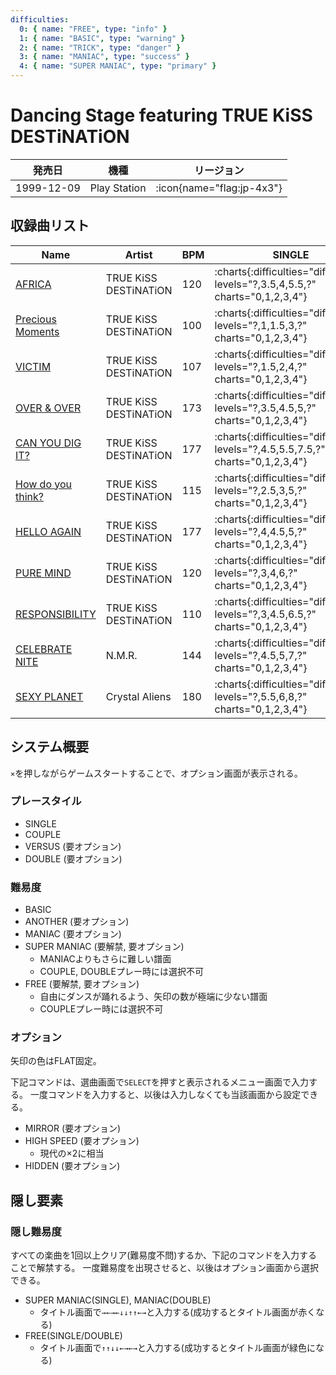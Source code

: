 ```yaml
---
difficulties:
  0: { name: "FREE", type: "info" }
  1: { name: "BASIC", type: "warning" }
  2: { name: "TRICK", type: "danger" }
  3: { name: "MANIAC", type: "success" }
  4: { name: "SUPER MANIAC", type: "primary" }
---
```


# Dancing Stage featuring TRUE KiSS DESTiNATiON

|発売日|機種|リージョン|
|------|----|---------|
|1999-12-09|Play Station| :icon{name="flag:jp-4x3"}|

## 収録曲リスト

|Name|Artist|BPM|SINGLE|DOUBLE|COUPLE|
|----|------|---|------|------|------|
|[AFRICA](/playstation-jp/tkd/africa)|TRUE KiSS DESTiNATiON|120| :charts{:difficulties="difficulties" levels="?,3.5,4,5.5,?" charts="0,1,2,3,4"}| :charts{:difficulties="difficulties" levels="?,4,7.5,?" charts="0,1,2,3"}| :charts{:difficulties="difficulties" levels="3.5,4,5.5" charts="1,2,3"}|
|[Precious Moments](/playstation-jp/tkd/precious-moments)|TRUE KiSS DESTiNATiON|100| :charts{:difficulties="difficulties" levels="?,1,1.5,3,?" charts="0,1,2,3,4"}| :charts{:difficulties="difficulties" levels="?,2,3,?" charts="0,1,2,3"}| :charts{:difficulties="difficulties" levels="1,1.5,3" charts="1,2,3"}|
|[VICTIM](/playstation-jp/tkd/victim)|TRUE KiSS DESTiNATiON|107| :charts{:difficulties="difficulties" levels="?,1.5,2,4,?" charts="0,1,2,3,4"}| :charts{:difficulties="difficulties" levels="?,2.5,3.5,?" charts="0,1,2,3"}| :charts{:difficulties="difficulties" levels="1.5,2,4" charts="1,2,3"}|
|[OVER & OVER](/playstation-jp/tkd/over-over)|TRUE KiSS DESTiNATiON|173| :charts{:difficulties="difficulties" levels="?,3.5,4.5,5,?" charts="0,1,2,3,4"}| :charts{:difficulties="difficulties" levels="?,4.5,5.5,?" charts="0,1,2,3"}| :charts{:difficulties="difficulties" levels="3.5,4.5,5" charts="1,2,3"}|
|[CAN YOU DIG IT?](/playstation-jp/tkd/can-you-dig-it)|TRUE KiSS DESTiNATiON|177| :charts{:difficulties="difficulties" levels="?,4.5,5.5,7.5,?" charts="0,1,2,3,4"}| :charts{:difficulties="difficulties" levels="?,5.5,9,?" charts="0,1,2,3"}| :charts{:difficulties="difficulties" levels="4.5,5.5,7.5" charts="1,2,3"}|
|[How do you think?](/playstation-jp/tkd/how-do-you-think)|TRUE KiSS DESTiNATiON|115| :charts{:difficulties="difficulties" levels="?,2.5,3,5,?" charts="0,1,2,3,4"}| :charts{:difficulties="difficulties" levels="?,3,4,?" charts="0,1,2,3"}| :charts{:difficulties="difficulties" levels="2.5,3,5" charts="1,2,3"}|
|[HELLO AGAIN](/playstation-jp/tkd/hello-again)|TRUE KiSS DESTiNATiON|177| :charts{:difficulties="difficulties" levels="?,4,4.5,5,?" charts="0,1,2,3,4"}| :charts{:difficulties="difficulties" levels="?,4.5,6.5,?" charts="0,1,2,3"}| :charts{:difficulties="difficulties" levels="4,4.5,5" charts="1,2,3"}|
|[PURE MIND](/playstation-jp/tkd/pure-mind)|TRUE KiSS DESTiNATiON|120| :charts{:difficulties="difficulties" levels="?,3,4,6,?" charts="0,1,2,3,4"}| :charts{:difficulties="difficulties" levels="?,4,7.5,?" charts="0,1,2,3"}|
|[RESPONSIBILITY](/playstation-jp/tkd/responsibility)|TRUE KiSS DESTiNATiON|110| :charts{:difficulties="difficulties" levels="?,3,4.5,6.5,?" charts="0,1,2,3,4"}| :charts{:difficulties="difficulties" levels="?,4,4.5,?" charts="0,1,2,3"}| :charts{:difficulties="difficulties" levels="3,4,6" charts="1,2,3"}|
|[CELEBRATE NITE](/playstation-jp/tkd/celebrate-nite)|N.M.R.|144| :charts{:difficulties="difficulties" levels="?,4.5,5,7,?" charts="0,1,2,3,4"}| :charts{:difficulties="difficulties" levels="?,3.5,8.5,?" charts="0,1,2,3"}| :charts{:difficulties="difficulties" levels="4.5,5,7" charts="1,2,3"}|
|[SEXY PLANET](/playstation-jp/tkd/sexy-planet)|Crystal Aliens|180| :charts{:difficulties="difficulties" levels="?,5.5,6,8,?" charts="0,1,2,3,4"}| :charts{:difficulties="difficulties" levels="?,6.5,9,?" charts="0,1,2,3"}| :charts{:difficulties="difficulties" levels="5.5,6,8" charts="1,2,3"}|

## システム概要

`×`を押しながらゲームスタートすることで、オプション画面が表示される。

### プレースタイル

- SINGLE
- COUPLE
- VERSUS (要オプション)
- DOUBLE (要オプション)

### 難易度

- BASIC
- ANOTHER (要オプション)
- MANIAC (要オプション)
- SUPER MANIAC (要解禁, 要オプション)
  - MANIACよりもさらに難しい譜面
  - COUPLE, DOUBLEプレー時には選択不可
- FREE (要解禁, 要オプション)
  - 自由にダンスが踊れるよう、矢印の数が極端に少ない譜面
  - COUPLEプレー時には選択不可

### オプション

矢印の色はFLAT固定。

下記コマンドは、選曲画面で`SELECT`を押すと表示されるメニュー画面で入力する。
一度コマンドを入力すると、以後は入力しなくても当該画面から設定できる。

- MIRROR (要オプション)
- HIGH SPEED (要オプション)
  - 現代の×2に相当
- HIDDEN (要オプション)

## 隠し要素

### 隠し難易度

すべての楽曲を1回以上クリア(難易度不問)するか、下記のコマンドを入力することで解禁する。
一度難易度を出現させると、以後はオプション画面から選択できる。

- SUPER MANIAC(SINGLE), MANIAC(DOUBLE)
  - タイトル画面で`→←→←↓↓↑↑←→`と入力する(成功するとタイトル画面が赤くなる)
- FREE(SINGLE/DOUBLE)
  - タイトル画面で`↑↑↓↓←→←→`と入力する(成功するとタイトル画面が緑色になる)
